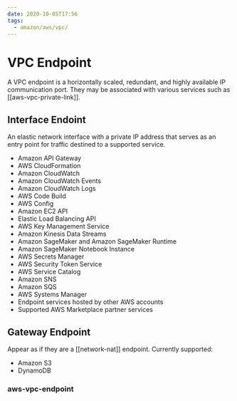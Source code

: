```yaml
---
date: 2020-10-05T17:56
tags:
  - amazon/aws/vpc/
---
```


# VPC Endpoint


A VPC endpoint is a horizontally scaled, redundant, and highly available IP communication port. They may be associated
with various services such as [[aws-vpc-private-link]].


## Interface Endoint

An elastic network interface with a private IP address that
serves as an entry point for traffic destined to a supported service.

* Amazon API Gateway
* AWS CloudFormation
* Amazon CloudWatch
* Amazon CloudWatch Events
* Amazon CloudWatch Logs
* AWS Code Build
* AWS Config
* Amazon EC2 API
* Elastic Load Balancing API
* AWS Key Management Service
* Amazon Kinesis Data Streams
* Amazon SageMaker and Amazon SageMaker Runtime
* Amazon SageMaker Notebook Instance
* AWS Secrets Manager
* AWS Security Token Service
* AWS Service Catalog
* Amazon SNS
* Amazon SQS
* AWS Systems Manager
* Endpoint services hosted by other AWS accounts
* Supported AWS Marketplace partner services


## Gateway Endpoint

Appear as if they are a [[network-nat]] endpoint. Currently supported:
* Amazon S3
* DynamoDB

### aws-vpc-endpoint